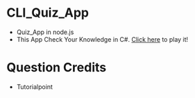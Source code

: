 # CLI_Quiz_App

* Quiz_App in node.js
* This App Check Your Knowledge in C#.
   [Click here](https://replit.com/@ishaghevariya/CLIQuizApp#index.js) to play it!

# Question Credits
  * Tutorialpoint
